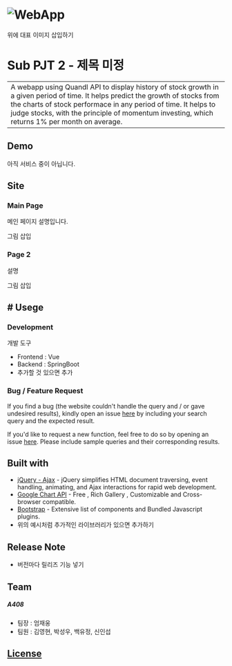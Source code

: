 # ![WebApp](https://iharsh234.github.io/WebApp/images/demo/demo_landing.JPG)
위에 대표 이미지 삽입하기

# Sub PJT 2 - 제목 미정

<table>
<tr>
<td>
  A webapp using Quandl API to display history of stock growth in a given period of time. It helps predict the growth of stocks from the  charts of stock performace in any period of time. It helps to judge stocks, with the principle of momentum investing, which returns 1% per month on average.
</td>
</tr>
</table>


## Demo
아직 서비스 중이 아닙니다.


## Site

### Main Page
메인 페이지 설명입니다.

그림 삽입

### Page 2

설명

그림 삽입




## # Usege 

### Development
개발 도구

- Frontend : Vue
- Backend : SpringBoot
- 추가할 것 있으면 추가 

### Bug / Feature Request

If you find a bug (the website couldn't handle the query and / or gave undesired results), kindly open an issue [here](https://github.com/iharsh234/WebApp/issues/new) by including your search query and the expected result.

If you'd like to request a new function, feel free to do so by opening an issue [here](https://github.com/iharsh234/WebApp/issues/new). Please include sample queries and their corresponding results.


## Built with 

- [jQuery - Ajax](http://www.w3schools.com/jquery/jquery_ref_ajax.asp) - jQuery simplifies HTML document traversing, event handling, animating, and Ajax interactions for rapid web development.
- [Google Chart API](https://developers.google.com/chart/interactive/docs/quick_start) - Free , Rich Gallery , Customizable and Cross-browser compatible.
- [Bootstrap](http://getbootstrap.com/) - Extensive list of components and  Bundled Javascript plugins.
- 위의 예시처럼 추가적인 라이브러리가 있으면 추가하기


## Release Note
- 버전마다 릴리즈 기능 넣기



## Team

##### A408

* 팀장 : 엄재웅
* 팀원 : 김영현, 박성우, 백유정, 신인섭



## [License](https://github.com/iharsh234/WebApp/blob/master/LICENSE.md)


